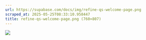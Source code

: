 ```yaml
---
url: https://supabase.com/docs/img/refine-qs-welcome-page.png
scraped_at: 2025-05-25T08:33:10.958447
title: refine-qs-welcome-page.png (760×807)
---
```


![](https://supabase.com/docs/img/refine-qs-welcome-page.png)

